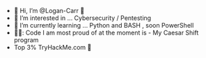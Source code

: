 - 👋 Hi, I’m @Logan-Carr 🧔
- 👀 I’m interested in ... Cybersecurity / Pentesting 
- 🌱 I’m currently learning ... Python and BASH , soon PowerShell
- 🧑‍💻: Code I am most proud of at the moment is - My Caesar Shift program 
- Top 3% TryHackMe.com 🤺

<!---
Logan-Carr/Logan-Carr is a ✨ special ✨ repository because its `README.md` (this file) appears on your GitHub profile.
You can click the Preview link to take a look at your changes.
--->
